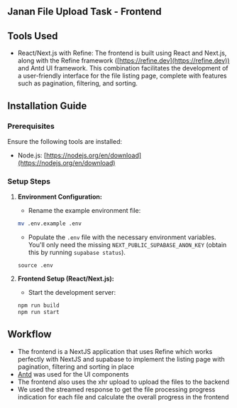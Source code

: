 ## Janan File Upload Task - Frontend

## Tools Used
- React/Next.js with Refine: The frontend is built using React and Next.js, along with the Refine framework ([https://refine.dev](https://refine.dev)) and Antd UI framework. This combination facilitates the development of a user-friendly interface for the file listing page, complete with features such as pagination, filtering, and sorting.

## Installation Guide

### Prerequisites

Ensure the following tools are installed:

*   Node.js: [https://nodejs.org/en/download](https://nodejs.org/en/download)

### Setup Steps

1.  **Environment Configuration:**

    *   Rename the example environment file:

    ```bash
    mv .env.example .env
    ```

    *   Populate the `.env` file with the necessary environment variables. You'll only need the missing `NEXT_PUBLIC_SUPABASE_ANON_KEY` (obtain this by running `supabase status`).

    ```
    source .env
    ```

2.  **Frontend Setup (React/Next.js):**

    *   Start the development server:

    ```bash
    npm run build
    npm run start
    ```

## Workflow

- The frontend is a NextJS application that uses Refine which works perfectly with NextJS and supabase to implement the listing page with pagination, filtering and sorting in place
- [Antd](https://ant.design/) was used for the UI components
- The frontend also uses the xhr upload to upload the files to the backend
- We used the streamed response to get the file processing progress indication for each file and calculate the overall progress in the frontend